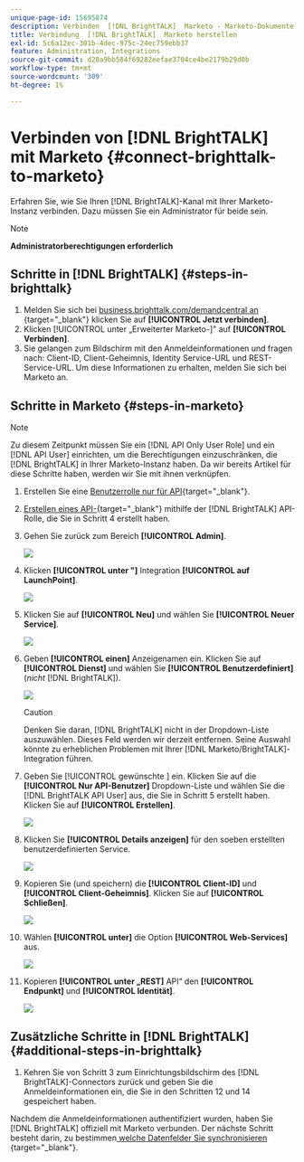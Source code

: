 ```yaml
---
unique-page-id: 15695874
description: Verbinden  [!DNL BrightTALK]  Marketo - Marketo-Dokumente - Produktdokumentation
title: Verbindung  [!DNL BrightTALK]  Marketo herstellen
exl-id: 5c6a12ec-301b-4dec-975c-24ec759ebb37
feature: Administration, Integrations
source-git-commit: d20a9bb584f69282eefae3704ce4be2179b29d0b
workflow-type: tm+mt
source-wordcount: '309'
ht-degree: 1%

---
```


# Verbinden von [!DNL BrightTALK] mit Marketo {#connect-brighttalk-to-marketo}

Erfahren Sie, wie Sie Ihren [!DNL BrightTALK]-Kanal mit Ihrer Marketo-Instanz verbinden. Dazu müssen Sie ein Administrator für beide sein.

>[!NOTE]
>
>**Administratorberechtigungen erforderlich**

## Schritte in [!DNL BrightTALK] {#steps-in-brighttalk}

1. Melden Sie sich bei [business.brighttalk.com/demandcentral an ](https://business.brighttalk.com/demandcentral/login){target="_blank"} klicken Sie auf **[!UICONTROL Jetzt verbinden]**.
1. Klicken [!UICONTROL  unter „Erweiterter Marketo-]&quot; auf **[!UICONTROL Verbinden]**.
1. Sie gelangen zum Bildschirm mit den Anmeldeinformationen und fragen nach: Client-ID, Client-Geheimnis, Identity Service-URL und REST-Service-URL. Um diese Informationen zu erhalten, melden Sie sich bei Marketo an.

## Schritte in Marketo {#steps-in-marketo}

>[!NOTE]
>
>Zu diesem Zeitpunkt müssen Sie ein [!DNL API Only User Role] und ein [!DNL API User] einrichten, um die Berechtigungen einzuschränken, die [!DNL BrightTALK] in Ihrer Marketo-Instanz haben. Da wir bereits Artikel für diese Schritte haben, werden wir Sie mit ihnen verknüpfen.

1. Erstellen Sie eine [Benutzerrolle nur für API](/help/marketo/product-docs/administration/users-and-roles/create-an-api-only-user-role.md){target="_blank"}.

1. [Erstellen eines API-](/help/marketo/product-docs/administration/users-and-roles/create-an-api-only-user.md){target="_blank"} mithilfe der [!DNL BrightTALK] API-Rolle, die Sie in Schritt 4 erstellt haben.

1. Gehen Sie zurück zum Bereich **[!UICONTROL Admin]**.

   ![](assets/connect-brighttalk-to-marketo-1.png)

1. Klicken **[!UICONTROL unter &quot;]** Integration **[!UICONTROL auf LaunchPoint]**.

   ![](assets/connect-brighttalk-to-marketo-2.png)

1. Klicken Sie auf **[!UICONTROL Neu]** und wählen Sie **[!UICONTROL Neuer Service]**.

   ![](assets/connect-brighttalk-to-marketo-3.png)

1. Geben **[!UICONTROL einen]** Anzeigenamen ein. Klicken Sie auf **[!UICONTROL Dienst]** und wählen Sie **[!UICONTROL Benutzerdefiniert]** (_nicht_ [!DNL BrightTALK]).

   ![](assets/connect-brighttalk-to-marketo-4.png)

   >[!CAUTION]
   >
   >Denken Sie daran, [!DNL BrightTALK] nicht in der Dropdown-Liste auszuwählen. Dieses Feld werden wir derzeit entfernen. Seine Auswahl könnte zu erheblichen Problemen mit Ihrer [!DNL Marketo/BrightTALK]-Integration führen.

1. Geben Sie [!UICONTROL  gewünschte ] ein. Klicken Sie auf die **[!UICONTROL Nur API-Benutzer]** Dropdown-Liste und wählen Sie die [!DNL BrightTALK API User] aus, die Sie in Schritt 5 erstellt haben. Klicken Sie auf **[!UICONTROL Erstellen]**.

   ![](assets/connect-brighttalk-to-marketo-5.png)

1. Klicken Sie **[!UICONTROL Details anzeigen]** für den soeben erstellten benutzerdefinierten Service.

   ![](assets/connect-brighttalk-to-marketo-6.png)

1. Kopieren Sie (und speichern) die **[!UICONTROL Client-ID]** und **[!UICONTROL Client-Geheimnis]**. Klicken Sie auf **[!UICONTROL Schließen]**.

   ![](assets/connect-brighttalk-to-marketo-7.png)

1. Wählen **[!UICONTROL unter]** die Option **[!UICONTROL Web-Services]** aus.

   ![](assets/connect-brighttalk-to-marketo-8.png)

1. Kopieren **[!UICONTROL unter „REST]** API“ den **[!UICONTROL Endpunkt]** und **[!UICONTROL Identität]**.

   ![](assets/connect-brighttalk-to-marketo-9.png)

## Zusätzliche Schritte in [!DNL BrightTALK] {#additional-steps-in-brighttalk}

1. Kehren Sie von Schritt 3 zum Einrichtungsbildschirm des [!DNL BrightTALK]-Connectors zurück und geben Sie die Anmeldeinformationen ein, die Sie in den Schritten 12 und 14 gespeichert haben.

Nachdem die Anmeldeinformationen authentifiziert wurden, haben Sie [!DNL BrightTALK] offiziell mit Marketo verbunden. Der nächste Schritt besteht darin, zu bestimmen[ welche Datenfelder Sie synchronisieren ](https://support.brighttalk.com/hc/en-us/articles/115005131274-BrightTALK-Connector-for-Marketo-Choose-the-Fields-to-Sync){target="_blank"}.
